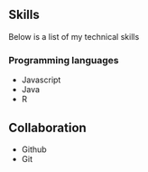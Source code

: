## Skills

Below is a list of my technical skills

### Programming languages
- Javascript
- Java
- R

## Collaboration
- Github
- Git
